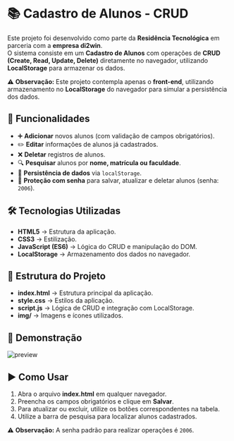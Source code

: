 # 📚 Cadastro de Alunos - CRUD  

Este projeto foi desenvolvido como parte da **Residência Tecnológica** em parceria com a **empresa di2win**.  
O sistema consiste em um **Cadastro de Alunos** com operações de **CRUD (Create, Read, Update, Delete)** diretamente no navegador, utilizando **LocalStorage** para armazenar os dados.  

⚠️ **Observação:** Este projeto contempla apenas o **front-end**, utilizando armazenamento no **LocalStorage** do navegador para simular a persistência dos dados.

## 🚀 Funcionalidades  

- ➕ **Adicionar** novos alunos (com validação de campos obrigatórios).  
- ✏️ **Editar** informações de alunos já cadastrados.  
- ❌ **Deletar** registros de alunos.  
- 🔍 **Pesquisar** alunos por **nome, matrícula ou faculdade**.  
- 💾 **Persistência de dados** via `localStorage`.  
- 🔐 **Proteção com senha** para salvar, atualizar e deletar alunos (senha: `2006`).  

## 🛠️ Tecnologias Utilizadas  

- **HTML5** → Estrutura da aplicação.  
- **CSS3** → Estilização. 
- **JavaScript (ES6)** → Lógica do CRUD e manipulação do DOM.  
- **LocalStorage** → Armazenamento dos dados no navegador.  

## 📂 Estrutura do Projeto  

- **index.html** → Estrutura principal da aplicação.
- **style.css** → Estilos da aplicação.
- **script.js** → Lógica de CRUD e integração com LocalStorage.
- **img/** → Imagens e ícones utilizados.

## 📸 Demonstração  

![preview](https://i.imgur.com/DRowrAW.png)

## ▶️ Como Usar  

1. Abra o arquivo **index.html** em qualquer navegador.  
2. Preencha os campos obrigatórios e clique em **Salvar**.  
3. Para atualizar ou excluir, utilize os botões correspondentes na tabela.  
4. Utilize a barra de pesquisa para localizar alunos cadastrados.  

⚠️ **Observação:** A senha padrão para realizar operações é `2006`.  
